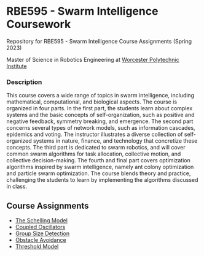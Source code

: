# RBE595 - Swarm Intelligence Coursework

Repository for RBE595 - Swarm Intelligence Course Assignments (Spring 2023)

Master of Science in Robotics Engineering at [Worcester Polytechnic Institute](https://www.wpi.edu/)

### Description

This course covers a wide range of topics in swarm intelligence, including mathematical, computational, and biological aspects. The course is organized in four parts. In the first part, the students learn about complex systems and the basic concepts of self-organization, such as positive  and negative feedback, symmetry breaking, and emergence. The second part concerns several types of network models, such as information cascades, epidemics and voting. The instructor illustrates a diverse collection of self-organized systems in nature, finance, and technology that concretize these concepts. The third part is dedicated to swarm robotics, and will cover common swarm algorithms for task allocation, collective motion, and collective decision-making. The fourth and final part covers optimization algorithms inspired by swarm intelligence, namely ant colony optimization and particle swarm optimization. The course blends theory and practice, challenging the students to learn by implementing the algorithms discussed in class. 

## Course Assignments

- [The Schelling Model](schelling_model/)
- [Coupled Oscillators](coupled_oscillators/)
- [Group Size Detection](group_size_detection/)
- [Obstacle Avoidance](obstacle_avoidance/)
- [Threshold Model](threshold_model/)